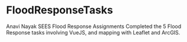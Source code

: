 # FloodResponseTasks
Anavi Nayak
SEES Flood Response Assignments
Completed the 5 Flood Response tasks involving VueJS, and mapping with Leaflet and ArcGIS.
